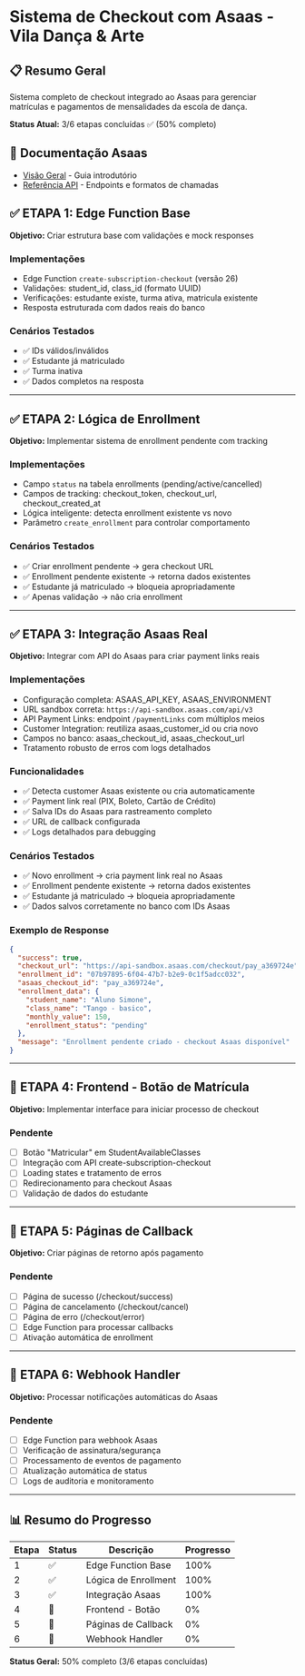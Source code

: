 # Sistema de Checkout com Asaas - Vila Dança & Arte

## 📋 Resumo Geral
Sistema completo de checkout integrado ao Asaas para gerenciar matrículas e pagamentos de mensalidades da escola de dança.

**Status Atual:** 3/6 etapas concluídas ✅ (50% completo)

## 🔗 Documentação Asaas
- [Visão Geral](https://docs.asaas.com/docs/visao-geral) - Guia introdutório
- [Referência API](https://docs.asaas.com/reference/comece-por-aqui) - Endpoints e formatos de chamadas

## ✅ ETAPA 1: Edge Function Base
**Objetivo:** Criar estrutura base com validações e mock responses

### Implementações
- Edge Function `create-subscription-checkout` (versão 26)
- Validações: student_id, class_id (formato UUID)
- Verificações: estudante existe, turma ativa, matricula existente
- Resposta estruturada com dados reais do banco

### Cenários Testados
- ✅ IDs válidos/inválidos
- ✅ Estudante já matriculado  
- ✅ Turma inativa
- ✅ Dados completos na resposta

---

## ✅ ETAPA 2: Lógica de Enrollment
**Objetivo:** Implementar sistema de enrollment pendente com tracking

### Implementações
- Campo `status` na tabela enrollments (pending/active/cancelled)
- Campos de tracking: checkout_token, checkout_url, checkout_created_at
- Lógica inteligente: detecta enrollment existente vs novo
- Parâmetro `create_enrollment` para controlar comportamento

### Cenários Testados
- ✅ Criar enrollment pendente → gera checkout URL
- ✅ Enrollment pendente existente → retorna dados existentes
- ✅ Estudante já matriculado → bloqueia apropriadamente
- ✅ Apenas validação → não cria enrollment

---

## ✅ ETAPA 3: Integração Asaas Real
**Objetivo:** Integrar com API do Asaas para criar payment links reais

### Implementações
- Configuração completa: ASAAS_API_KEY, ASAAS_ENVIRONMENT
- URL sandbox correta: `https://api-sandbox.asaas.com/api/v3`
- API Payment Links: endpoint `/paymentLinks` com múltiplos meios
- Customer Integration: reutiliza asaas_customer_id ou cria novo
- Campos no banco: asaas_checkout_id, asaas_checkout_url
- Tratamento robusto de erros com logs detalhados

### Funcionalidades
- ✅ Detecta customer Asaas existente ou cria automaticamente
- ✅ Payment link real (PIX, Boleto, Cartão de Crédito)
- ✅ Salva IDs do Asaas para rastreamento completo
- ✅ URL de callback configurada
- ✅ Logs detalhados para debugging

### Cenários Testados
- ✅ Novo enrollment → cria payment link real no Asaas
- ✅ Enrollment pendente existente → retorna dados existentes
- ✅ Estudante já matriculado → bloqueia apropriadamente  
- ✅ Dados salvos corretamente no banco com IDs Asaas

### Exemplo de Response
```json
{
  "success": true,
  "checkout_url": "https://api-sandbox.asaas.com/checkout/pay_a369724e",
  "enrollment_id": "07b97895-6f04-47b7-b2e9-0c1f5adcc032",
  "asaas_checkout_id": "pay_a369724e",
  "enrollment_data": {
    "student_name": "Aluno Simone",
    "class_name": "Tango - basico",
    "monthly_value": 150,
    "enrollment_status": "pending"
  },
  "message": "Enrollment pendente criado - checkout Asaas disponível"
}
```

---

## 🔄 ETAPA 4: Frontend - Botão de Matrícula
**Objetivo:** Implementar interface para iniciar processo de checkout

### Pendente
- [ ] Botão "Matricular" em StudentAvailableClasses
- [ ] Integração com API create-subscription-checkout  
- [ ] Loading states e tratamento de erros
- [ ] Redirecionamento para checkout Asaas
- [ ] Validação de dados do estudante

---

## 🔄 ETAPA 5: Páginas de Callback  
**Objetivo:** Criar páginas de retorno após pagamento

### Pendente
- [ ] Página de sucesso (/checkout/success)
- [ ] Página de cancelamento (/checkout/cancel) 
- [ ] Página de erro (/checkout/error)
- [ ] Edge Function para processar callbacks
- [ ] Ativação automática de enrollment

---

## 🔄 ETAPA 6: Webhook Handler
**Objetivo:** Processar notificações automáticas do Asaas

### Pendente  
- [ ] Edge Function para webhook Asaas
- [ ] Verificação de assinatura/segurança
- [ ] Processamento de eventos de pagamento
- [ ] Atualização automática de status
- [ ] Logs de auditoria e monitoramento

---

## 📊 Resumo do Progresso

| Etapa | Status | Descrição | Progresso |
|-------|--------|-----------|-----------|
| 1 | ✅ | Edge Function Base | 100% |
| 2 | ✅ | Lógica de Enrollment | 100% |
| 3 | ✅ | Integração Asaas | 100% |
| 4 | 🔄 | Frontend - Botão | 0% |
| 5 | 🔄 | Páginas de Callback | 0% |
| 6 | 🔄 | Webhook Handler | 0% |

**Status Geral:** 50% completo (3/6 etapas concluídas)
